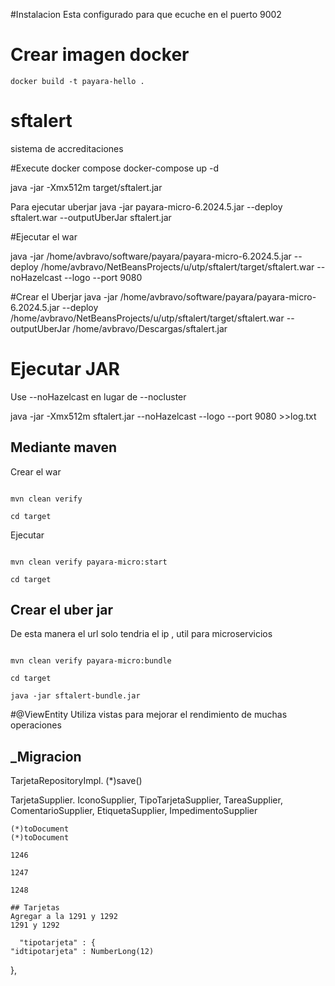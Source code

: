 #Instalacion
Esta configurado para que ecuche en el puerto 9002



# Crear imagen docker
 
```shell
docker build -t payara-hello .

```

# sftalert
sistema de accreditaciones



#Execute docker compose
docker-compose up -d

java -jar -Xmx512m target/sftalert.jar 



Para ejecutar uberjar
java -jar payara-micro-6.2024.5.jar --deploy sftalert.war --outputUberJar sftalert.jar


#Ejecutar el war


java -jar /home/avbravo/software/payara/payara-micro-6.2024.5.jar  --deploy /home/avbravo/NetBeansProjects/u/utp/sftalert/target/sftalert.war --noHazelcast --logo --port 9080


#Crear  el Uberjar
java -jar   /home/avbravo/software/payara/payara-micro-6.2024.5.jar --deploy /home/avbravo/NetBeansProjects/u/utp/sftalert/target/sftalert.war --outputUberJar /home/avbravo/Descargas/sftalert.jar 



# Ejecutar JAR

Use --noHazelcast en lugar de --nocluster
 
 java -jar -Xmx512m sftalert.jar --noHazelcast --logo --port 9080 >>log.txt


## Mediante maven

Crear el war
```shell

mvn clean verify

cd target

````


Ejecutar 

```shell

mvn clean verify payara-micro:start

cd target

````

## Crear el uber jar

De esta manera el url solo tendria el ip , util para microservicios

```shell

mvn clean verify payara-micro:bundle

cd target

java -jar sftalert-bundle.jar
````

#@ViewEntity
Utiliza vistas para mejorar el rendimiento de muchas operaciones



## _Migracion

TarjetaRepositoryImpl.
   (*)save()

TarjetaSupplier. IconoSupplier, TipoTarjetaSupplier, TareaSupplier, ComentarioSupplier, EtiquetaSupplier, ImpedimentoSupplier

    (*)toDocument
    (*)toDocument
    
    1246
    
    1247
    
    1248
    
    ## Tarjetas
    Agregar a la 1291 y 1292
    1291 y 1292
    
      "tipotarjeta" : {
    "idtipotarjeta" : NumberLong(12)
  },
